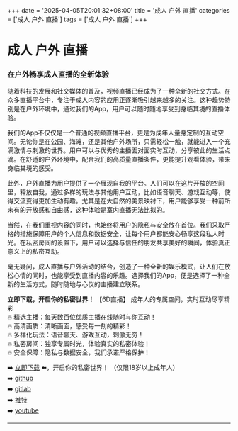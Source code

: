 +++
date = '2025-04-05T20:01:32+08:00'
title = '成人 户外 直播'
categories = ['成人 户外 直播']
tags = ['成人 户外 直播']
+++

# 成人 户外 直播

### 在户外畅享成人直播的全新体验

随着科技的发展和社交媒体的普及，视频直播已经成为了一种全新的社交方式。在众多直播平台中，专注于成人内容的应用正逐渐吸引越来越多的关注。这种趋势特别是在户外环境中，通过我们的App，用户可以随时随地享受到身临其境的直播体验。

我们的App不仅仅是一个普通的视频直播平台，更是为成年人量身定制的互动空间。无论你是在公园、海滩，还是其他户外场所，只需轻松一触，就能进入一个充满激情与刺激的世界。用户可以与优秀的主播面对面实时互动，分享彼此的生活点滴。在舒适的户外环境中，配合我们的高质量直播条件，更能提升观看体验，带来身临其境的感受。

此外，户外直播为用户提供了一个展现自我的平台。人们可以在这片开放的空间里，释放自我，通过多样的玩法与其他用户互动，比如语音聊天、游戏互动等，使得交流变得更加生动有趣。尤其是在大自然的美景映衬下，用户能够享受一种前所未有的开放感和自由感，这种体验是室内直播无法比拟的。

当然，在我们重视内容的同时，也始终将用户的隐私与安全放在首位。我们采取严格的措施保障用户的个人信息和数据安全，让每个用户都能安心畅享这段私人时光。在私密房间的设置下，用户可以选择与信任的朋友共享美好的瞬间，体验真正意义上的私密互动。

毫无疑问，成人直播与户外活动的结合，创造了一种全新的娱乐模式，让人们在放松心情的同时，也能享受到直播内容的乐趣。选择我们的App，便是选择了一种全新的生活方式，随时随地与心仪的主播建立联系。

**立即下载，开启你的私密世界！**
【6D直播】
成年人的专属空间，实时互动尽享精彩  
🔥 精选主播：每天数百位优质主播在线随时与你互动！  
🔥 高清画质：清晰画面，感受每一刻的精彩！  
🔥 多样化玩法：语音聊天、游戏互动，刺激无穷！  
🔥 私密房间：独享专属时光，体验真实的私密体验！  
🔥 安全保障：隐私与数据安全，我们承诺严格保护！

➡️ [立即下载](https://down123.s3.ap-east-1.amazonaws.com/down/down.html?channelCode=blog) ⬅️，开启你的私密世界！ （仅限18岁以上成年人）  
➡️ [github](https://aldult-live.github.io/)  
➡️ [gitlab](https://seo-09598d.gitlab.io/)  
➡️ [推特](https://x.com/wegame33)  
➡️ [youtube](https://www.youtube.com/@6Dlive)  

---
